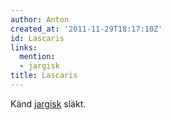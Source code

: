 ```yaml
---
author: Anton
created_at: '2011-11-29T18:17:10Z'
id: Lascaris
links:
  mention:
  - jargisk
title: Lascaris
---
```


Känd [jargisk] släkt.

  [jargisk]: jargisk
